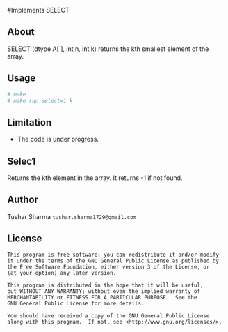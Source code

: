 #Implements SELECT

## About

SELECT (dtype A[ ], int n, int k) returns the kth smallest element of the array. 

## Usage
```bash
# make 
# make run select=1 k
```

## Limitation

- The code is under progress.

## Selec1

Returns the kth element in the array. It returns -1 if not found. 

## Author

Tushar Sharma `tushar.sharma1729@gmail.com`

## License

    This program is free software: you can redistribute it and/or modify
    it under the terms of the GNU General Public License as published by
    the Free Software Foundation, either version 3 of the License, or
    (at your option) any later version.

    This program is distributed in the hope that it will be useful,
    but WITHOUT ANY WARRANTY; without even the implied warranty of
    MERCHANTABILITY or FITNESS FOR A PARTICULAR PURPOSE.  See the
    GNU General Public License for more details.

    You should have received a copy of the GNU General Public License
    along with this program.  If not, see <http://www.gnu.org/licenses/>.

